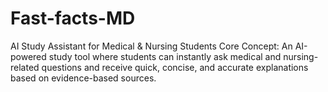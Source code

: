 # Fast-facts-MD
AI Study Assistant for Medical &amp; Nursing Students  Core Concept: An AI-powered study tool where students can instantly ask medical and nursing-related questions and receive quick, concise, and accurate explanations based on evidence-based sources.
